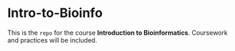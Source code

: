 # Intro-to-Bioinfo
This is the `repo` for the course **Introduction to Bioinformatics**. Coursework and practices will be included.
